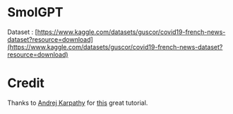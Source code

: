 # SmolGPT

Dataset : [https://www.kaggle.com/datasets/guscor/covid19-french-news-dataset?resource=download](https://www.kaggle.com/datasets/guscor/covid19-french-news-dataset?resource=download)

# Credit

Thanks to [Andrej Karpathy](https://www.youtube.com/@AndrejKarpathy) for [this](https://www.youtube.com/watch?v=kCc8FmEb1nY) great tutorial.
